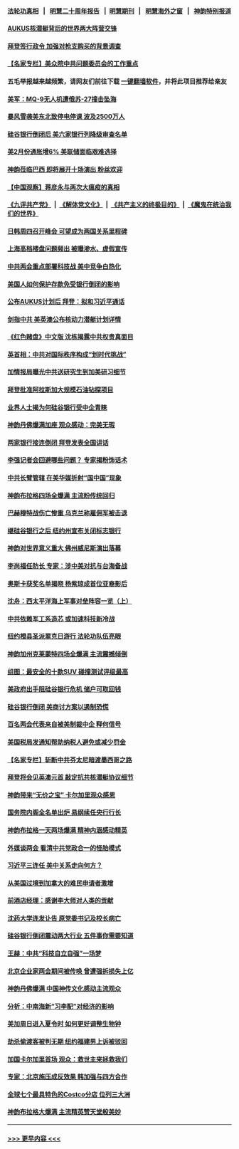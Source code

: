 #### [法轮功真相](https://github.com/gfw-breaker/truth/blob/master/README.md?t=0) &nbsp;&nbsp;|&nbsp;&nbsp; [明慧二十周年报告](https://github.com/gfw-breaker/mh-reports/blob/master/README.md?t=0) &nbsp;&nbsp;|&nbsp;&nbsp;[明慧期刊](https://github.com/gfw-breaker/mh-qikan) &nbsp;&nbsp;|&nbsp;&nbsp; [明慧海外之窗](https://github.com/gfw-breaker/mh-news/blob/master/README.md?t=0) &nbsp;&nbsp;|&nbsp;&nbsp; [神韵特别报道](https://github.com/gfw-breaker/mh-news/blob/master/shenyun.md?t=0)
#### [AUKUS核潜艇背后的世界两大阵营交锋](../pages/nf4514/n13950184.md?t=03151243) 
#### [拜登签行政令 加强对枪支购买的背景调查](../pages/nf4514/n13950234.md?t=03151243) 
#### [【名家专栏】美众院中共问题委员会的工作重点](../pages/nf4514/n13949440.md?t=03151243) 
#### 五毛举报越来越频繁，请网友们前往下载 [一键翻墙软件](https://github.com/gfw-breaker/ssr-accounts)，并将此项目推荐给亲友
#### [美军：MQ-9无人机遭俄苏-27撞击坠海](../pages/nf4514/n13950215.md?t=03151243) 
#### [暴风雪袭美东北致停电停课 波及2500万人](../pages/nf4514/n13950155.md?t=03151243) 
#### [硅谷银行倒闭后 美六家银行列降级审查名单](../pages/nf4514/n13950176.md?t=03151243) 
#### [美2月份通胀增6% 美联储面临艰难选择](../pages/nf4514/n13950154.md?t=03151243) 
#### [神韵莅临巴西 即将展开十场演出 粉丝欢迎](../pages/nf4514/n13950089.md?t=03151243) 
#### [【中国观察】蒋彦永与两次大瘟疫的真相](../pages/nf4514/n13949930.md?t=03151243) 
#### [《九评共产党》](https://github.com/begood0513/9ping.md/blob/master/README.md) &nbsp;|&nbsp; [《解体党文化》](../../../../jtdwh.md/blob/master/README.md)  &nbsp;|&nbsp; [《共产主义的终极目的》](../../../../gczydzjmd.md/blob/master/README.md) &nbsp;|&nbsp; [《魔鬼在统治我们的世界》](../../../../mgztzwmdsj.md/blob/master/README.md) 
#### [日韩周四召开峰会 可望成为两国关系里程碑](../pages/nf4514/n13949952.md?t=03151243) 
#### [上海高档楼盘问题频出 被曝渗水、虚假宣传](../pages/nf4514/n13949852.md?t=03151243) 
#### [中共两会重点部署科技战 美中竞争白热化](../pages/nf4514/n13949668.md?t=03151243) 
#### [美国人如何保护存款免受银行倒闭的影响](../pages/nf4514/n13949675.md?t=03151243) 
#### [公布AUKUS计划后 拜登：拟和习近平通话](../pages/nf4514/n13949736.md?t=03151243) 
#### [剑指中共 美英澳公布核动力潜艇计划详情](../pages/nf4514/n13949658.md?t=03151243) 
#### [《红色赌盘》中文版 沈栋揭露中共权贵真面目](../pages/nf4514/n13949211.md?t=03151243) 
#### [英首相：中共对国际秩序构成“划时代挑战”](../pages/nf4514/n13949631.md?t=03151243) 
#### [加情报局曝光中共送研究生到加美研习细节](../pages/nf4514/n13949639.md?t=03151243) 
#### [拜登批准阿拉斯加大规模石油钻探项目](../pages/nf4514/n13949586.md?t=03151243) 
#### [业界人士揭为何硅谷银行受中企青睐](../pages/nf4514/n13949617.md?t=03151243) 
#### [神韵丹佛爆满加座 观众感动：完美无瑕](../pages/nf4514/n13949526.md?t=03151243) 
#### [两家银行接连倒闭 拜登发表全国讲话](../pages/nf4514/n13949483.md?t=03151243) 
#### [李强记者会回避哪些问题？ 专家揭粉饰话术](../pages/nf4514/n13949349.md?t=03151243) 
#### [中共长臂管辖 在美华媒折射“国中国”现象](../pages/nf4514/n13949073.md?t=03151243) 
#### [神韵布拉格四场全爆满 主流盼传统回归](../pages/nf4514/n13949090.md?t=03151243) 
#### [巴赫穆特战伤亡惨重 乌克兰称雇佣军被击退](../pages/nf4514/n13949384.md?t=03151243) 
#### [继硅谷银行之后 纽约州宣布关闭标志银行](../pages/nf4514/n13949284.md?t=03151243) 
#### [神韵对世界意义重大 佛州威尼斯演出落幕](../pages/nf4514/n13949271.md?t=03151243) 
#### [李尚福任防长 专家：涉中美对抗与台海备战](../pages/nf4514/n13949139.md?t=03151243) 
#### [奥斯卡获奖名单揭晓 杨紫琼成首位亚裔影后](../pages/nf4514/n13948969.md?t=03151243) 
#### [沈舟：西太平洋海上军事对垒阵容一览（上）](../pages/nf4514/n13948876.md?t=03151243) 
#### [中共依赖军工系造芯 或加速科技新冷战](../pages/nf4514/n13948479.md?t=03151243) 
#### [纽约橙县圣派翠克日游行 法轮功队伍亮眼](../pages/nf4514/n13948881.md?t=03151243) 
#### [神韵加州克莱蒙特四场全爆满 主流震撼倾倒](../pages/nf4514/n13949088.md?t=03151243) 
#### [组图：最安全的十款SUV 碰撞测试评级最高](../pages/nf4514/n13945412.md?t=03151243) 
#### [美政府出手阻硅谷银行危机 储户可取回钱](../pages/nf4514/n13948829.md?t=03151243) 
#### [硅谷银行倒闭 美商讨方案以遏制恐慌](../pages/nf4514/n13948744.md?t=03151243) 
#### [百名两会代表来自被美制裁中企 释何信号](../pages/nf4514/n13948306.md?t=03151243) 
#### [美国税局发通知帮助纳税人避免或减少罚金](../pages/nf4514/n13948186.md?t=03151243) 
#### [【名家专栏】斩断中共芬太尼暗渡墨西哥之路](../pages/nf4514/n13948027.md?t=03151243) 
#### [拜登将会见英澳元首 敲定抗共核潜艇协议细节](../pages/nf4514/n13948532.md?t=03151243) 
#### [神韵带来“无价之宝” 卡尔加里观众感恩](../pages/nf4514/n13948584.md?t=03151243) 
#### [国务院内阁全名单出炉 易纲续任央行行长](../pages/nf4514/n13948187.md?t=03151243) 
#### [神韵布拉格一天两场爆满 精神内涵感动精英](../pages/nf4514/n13948379.md?t=03151243) 
#### [外媒谈两会 看清中共党政合一的怪胎模式](../pages/nf4514/n13948310.md?t=03151243) 
#### [习近平三连任 美中关系走向何方？](../pages/nf4514/n13947734.md?t=03151243) 
#### [从美国过境到加拿大的难民申请者激增](../pages/nf4514/n13948083.md?t=03151243) 
#### [前酒店经理：感谢李大师对人类的贡献](../pages/nf4514/n13947597.md?t=03151243) 
#### [沈药大学连发讣告 原党委书记及校长病亡](../pages/nf4514/n13948096.md?t=03151243) 
#### [硅谷银行倒闭震动两大行业 五件事你需要知道](../pages/nf4514/n13948092.md?t=03151243) 
#### [王赫：中共“科技自立自强”一场梦](../pages/nf4514/n13947913.md?t=03151243) 
#### [北京企业家两会期间被传唤 曾遭强拆损失上亿](../pages/nf4514/n13947896.md?t=03151243) 
#### [神韵丹佛爆满 中国神传文化感动主流观众](../pages/nf4514/n13948052.md?t=03151243) 
#### [分析：中南海新“习李配”对经济的影响](../pages/nf4514/n13947637.md?t=03151243) 
#### [美加周日进入夏令时 如何更好调整生物钟](../pages/nf4514/n13947977.md?t=03151243) 
#### [劫杀偷渡客被判无期 纽约福建男上诉被驳回](../pages/nf4514/n13947782.md?t=03151243) 
#### [加国卡尔加里首场 观众：救世主来拯救我们](../pages/nf4514/n13947928.md?t=03151243) 
#### [专家：北京施压成反效果 韩加强与四方合作](../pages/nf4514/n13947914.md?t=03151243) 
#### [全球七个最具特色的Costco分店 位列三大洲](../pages/nf4514/n13947029.md?t=03151243) 
#### [神韵布拉格大爆满 主流精英赞天堂般美妙](../pages/nf4514/n13947713.md?t=03151243) 

----
#### [ >>> 更早内容 <<< ](../indexes/nf4514-earlier.md)
